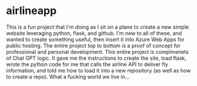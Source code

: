 # airlineapp
This is a fun project that I'm doing as I sit on a plane to create a new simple website leveraging python, flask, and github. I'm new to all of these, and wanted to create something useful, then insert it into Azure Web Apps for public hosting. The entire project top to bottom is a proof of concept for professional and personal development. This entire project is complmenets of Chat GPT logic. It gave me the instructions to create the site, load flask, wrote the python code for me that calls the airline API to deliver fly information, and told me how to load it into a new repository (as well as how to create a repo). What a fucking world we live in...
